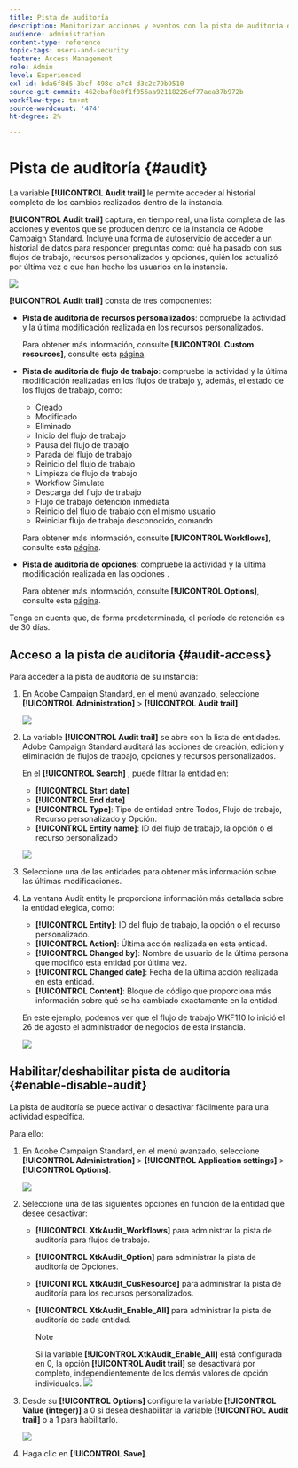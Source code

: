 ```yaml
---
title: Pista de auditoría
description: Monitorizar acciones y eventos con la pista de auditoría de Campaign
audience: administration
content-type: reference
topic-tags: users-and-security
feature: Access Management
role: Admin
level: Experienced
exl-id: bda6f8d5-3bcf-498c-a7c4-d3c2c79b9510
source-git-commit: 462ebaf8e8f1f056aa92118226ef77aea37b972b
workflow-type: tm+mt
source-wordcount: '474'
ht-degree: 2%

---
```


# Pista de auditoría {#audit}

La variable **[!UICONTROL Audit trail]** le permite acceder al historial completo de los cambios realizados dentro de la instancia.

**[!UICONTROL Audit trail]** captura, en tiempo real, una lista completa de las acciones y eventos que se producen dentro de la instancia de Adobe Campaign Standard. Incluye una forma de autoservicio de acceder a un historial de datos para responder preguntas como: qué ha pasado con sus flujos de trabajo, recursos personalizados y opciones, quién los actualizó por última vez o qué han hecho los usuarios en la instancia.

![](assets/audit-trail.png)

**[!UICONTROL Audit trail]** consta de tres componentes:

* **Pista de auditoría de recursos personalizados**: compruebe la actividad y la última modificación realizada en los recursos personalizados.

   Para obtener más información, consulte **[!UICONTROL Custom resources]**, consulte esta [página](../../developing/using/key-steps-to-add-a-resource.md).

* **Pista de auditoría de flujo de trabajo**: compruebe la actividad y la última modificación realizadas en los flujos de trabajo y, además, el estado de los flujos de trabajo, como:

   * Creado
   * Modificado
   * Eliminado
   * Inicio del flujo de trabajo
   * Pausa del flujo de trabajo
   * Parada del flujo de trabajo
   * Reinicio del flujo de trabajo
   * Limpieza de flujo de trabajo
   * Workflow Simulate
   * Descarga del flujo de trabajo
   * Flujo de trabajo detención inmediata
   * Reinicio del flujo de trabajo con el mismo usuario
   * Reiniciar flujo de trabajo desconocido, comando

   Para obtener más información, consulte **[!UICONTROL Workflows]**, consulte esta [página](../../automating/using/get-started-workflows.md).

* **Pista de auditoría de opciones**: compruebe la actividad y la última modificación realizada en las opciones .

   Para obtener más información, consulte **[!UICONTROL Options]**, consulte esta [página](../../administration/using/about-campaign-standard-settings.md).

Tenga en cuenta que, de forma predeterminada, el período de retención es de 30 días.

## Acceso a la pista de auditoría {#audit-access}

Para acceder a la pista de auditoría de su instancia:

1. En Adobe Campaign Standard, en el menú avanzado, seleccione **[!UICONTROL Administration]** > **[!UICONTROL Audit trail]**.

   ![](assets/audit-trail.png)

1. La variable **[!UICONTROL Audit trail]** se abre con la lista de entidades. Adobe Campaign Standard auditará las acciones de creación, edición y eliminación de flujos de trabajo, opciones y recursos personalizados.

   En el **[!UICONTROL Search]** , puede filtrar la entidad en:

   * **[!UICONTROL Start date]**
   * **[!UICONTROL End date]**
   * **[!UICONTROL Type]**: Tipo de entidad entre Todos, Flujo de trabajo, Recurso personalizado y Opción.
   * **[!UICONTROL Entity name]**: ID del flujo de trabajo, la opción o el recurso personalizado

   ![](assets/audit-trail_2.png)

1. Seleccione una de las entidades para obtener más información sobre las últimas modificaciones.

1. La ventana Audit entity le proporciona información más detallada sobre la entidad elegida, como:

   * **[!UICONTROL Entity]**: ID del flujo de trabajo, la opción o el recurso personalizado.
   * **[!UICONTROL Action]**: Última acción realizada en esta entidad.
   * **[!UICONTROL Changed by]**: Nombre de usuario de la última persona que modificó esta entidad por última vez.
   * **[!UICONTROL Changed date]**: Fecha de la última acción realizada en esta entidad.
   * **[!UICONTROL Content]**: Bloque de código que proporciona más información sobre qué se ha cambiado exactamente en la entidad.

   En este ejemplo, podemos ver que el flujo de trabajo WKF110 lo inició el 26 de agosto el administrador de negocios de esta instancia.

   ![](assets/audit-trail_3.png)

## Habilitar/deshabilitar pista de auditoría {#enable-disable-audit}

La pista de auditoría se puede activar o desactivar fácilmente para una actividad específica.

Para ello:

1. En Adobe Campaign Standard, en el menú avanzado, seleccione **[!UICONTROL Administration]** > **[!UICONTROL Application settings]** > **[!UICONTROL Options]**.

   ![](assets/audit-trail_4.png)

1. Seleccione una de las siguientes opciones en función de la entidad que desee desactivar:

   * **[!UICONTROL XtkAudit_Workflows]** para administrar la pista de auditoría para flujos de trabajo.
   * **[!UICONTROL XtkAudit_Option]** para administrar la pista de auditoría de Opciones.
   * **[!UICONTROL XtkAudit_CusResource]** para administrar la pista de auditoría para los recursos personalizados.
   * **[!UICONTROL XtkAudit_Enable_All]** para administrar la pista de auditoría de cada entidad.

      >[!NOTE]
      >
      >Si la variable **[!UICONTROL XtkAudit_Enable_All]** está configurada en 0, la opción **[!UICONTROL Audit trail]** se desactivará por completo, independientemente de los demás valores de opción individuales.
   ![](assets/audit-trail_5.png)

1. Desde su **[!UICONTROL Options]** configure la variable **[!UICONTROL Value (integer)]** a 0 si desea deshabilitar la variable **[!UICONTROL Audit trail]** o a 1 para habilitarlo.

   ![](assets/audit-trail_6.png)

1. Haga clic en **[!UICONTROL Save]**.
